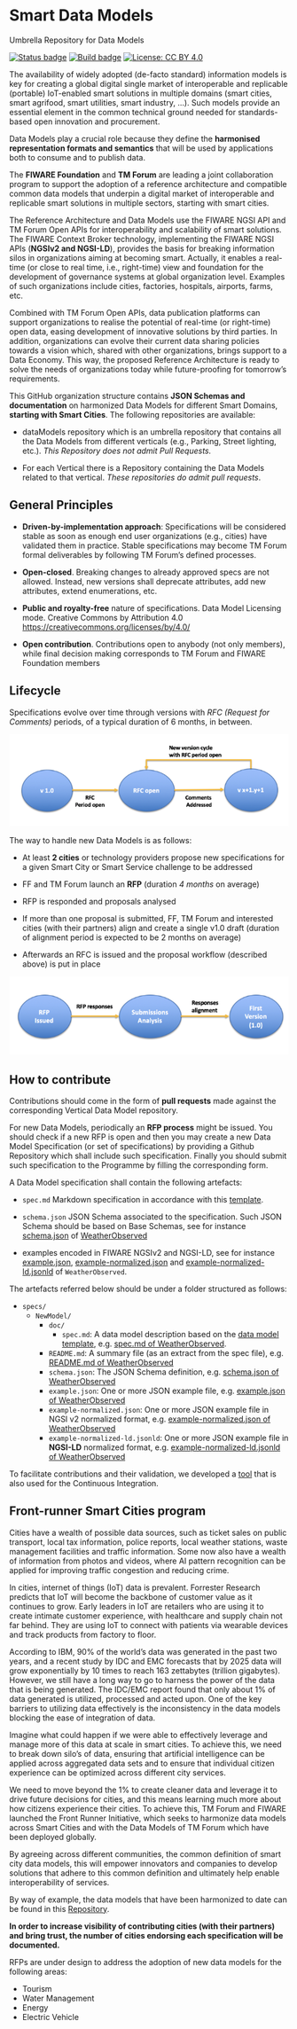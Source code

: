 # Smart Data Models
Umbrella Repository for Data Models

[![Status badge](https://img.shields.io/badge/status-draft-red.svg)](RELEASE_NOTES)
[![Build badge](https://img.shields.io/travis/smart-data-models/dataModels.svg "Travis build status")](https://travis-ci.org/smart-data-models/dataModels/)
[![License: CC BY 4.0](https://img.shields.io/badge/License-CC%20BY%204.0-lightgrey.svg)](https://creativecommons.org/licenses/by/4.0/)

The availability of widely adopted (de-facto standard) information models is key for creating a global digital single market of interoperable and replicable (portable) IoT-enabled smart solutions in multiple domains (smart cities, smart agrifood, smart utilities, smart industry, …). Such models provide an essential element in the common technical ground needed for standards-based open innovation and procurement. 

Data Models play a crucial role because they define the **harmonised representation formats and semantics** that will be used by applications both to consume and to publish data. 

The **FIWARE Foundation** and **TM Forum** are leading a joint collaboration program to support the adoption of a reference architecture and compatible common data models that underpin a digital market of interoperable and replicable smart solutions in multiple sectors, starting with smart cities.

The Reference Architecture and Data Models use the FIWARE NGSI API and TM Forum Open APIs for interoperability and scalability of smart solutions. The FIWARE Context Broker technology, implementing the FIWARE NGSI APIs (**NGSIv2 and NGSI-LD**), provides the basis for breaking information silos in organizations aiming at becoming smart. Actually, it enables  a real-time (or close to real time, i.e., right-time) view and foundation for the development of governance systems at global organization level.  Examples of such organizations include cities, factories, hospitals, airports, farms, etc. 

Combined with TM Forum Open APIs, data publication platforms can support organizations to realise the potential of real-time (or right-time) open data, easing development of innovative solutions by third parties. In addition, organizations can evolve their current data sharing policies towards a vision which, shared with other organizations, brings support to a Data Economy. This way, the proposed Reference Architecture is ready to solve the needs of organizations today while future-proofing for tomorrow’s requirements.

This GitHub organization structure contains **JSON Schemas and documentation** on harmonized Data Models for different Smart Domains, **starting with Smart Cities**. The following repositories are available:

* dataModels repository which is an umbrella repository that contains all the Data Models from different verticals (e.g., Parking, Street lighting, etc.). *This Repository does not admit Pull Requests.* 

* For each Vertical there is a Repository containing the Data Models related to that vertical. *These repositories do admit pull requests*.  

## General Principles

* **Driven-by-implementation approach**: Specifications will be considered stable as soon as enough end user organizations (e.g., cities) have validated them in practice. Stable specifications may become TM Forum formal deliverables by following TM Forum’s defined processes.

* **Open-closed**. Breaking changes to already approved specs are not allowed. Instead, new versions shall deprecate attributes, add new attributes, extend enumerations, etc. 

* **Public and royalty-free** nature of specifications. Data Model Licensing mode. Creative Commons by Attribution 4.0 https://creativecommons.org/licenses/by/4.0/ 

* **Open contribution**. Contributions open to anybody (not only members), while final decision making corresponds to TM Forum and FIWARE Foundation members

## Lifecycle
Specifications evolve over time through versions with *RFC (Request for Comments)* periods, of a typical duration of 6 months, in between.

![Data Model Lifecycle](docs/lifecycle.png)

The way to handle new Data Models is as follows:

* At least **2 cities** or technology providers propose new specifications for a given Smart City or Smart Service challenge to be addressed

* FF and TM Forum launch an **RFP** (duration *4 months* on average)

* RFP is responded and proposals analysed

* If more than one proposal is submitted, FF, TM Forum and interested cities (with their partners) align and create a single v1.0 draft (duration of alignment period is expected to be 2 months on average)

* Afterwards an RFC is issued and the proposal workflow (described above) is put in place

![Data Model RFP](docs/rfp.png)
 
## How to contribute

Contributions should come in the form of **pull requests** made against the corresponding Vertical Data Model repository. 

For new Data Models, periodically an **RFP process** might be issued. You should check if a new RFP is open and then you may create a new Data Model Specification (or set of specifications) by providing a Github Repository which shall include such specification. Finally you should submit such specification to the Programme by filling the corresponding form. 


A Data Model specification shall contain the following artefacts:

* `spec.md` Markdown specification in accordance with this [template](templates/data-model-template.md). 

* `schema.json` JSON Schema associated to the specification. Such JSON Schema should be based on Base Schemas, see for instance [schema.json](https://github.com/smart-data-models/dataModel.Weather/blob/master/WeatherObserved/schema.json) of [WeatherObserved](https://github.com/smart-data-models/dataModel.Weather/blob/master/WeatherObserved/doc/spec.md)

* examples encoded in FIWARE NGSIv2 and NGSI-LD, see for instance [example.json](https://github.com/smart-data-models/dataModel.Weather/blob/master/WeatherObserved/example.json), [example-normalized.json](https://github.com/smart-data-models/dataModel.Weather/blob/master/WeatherObserved/example-normalized.jsonld) and [example-normalized-ld.jsonld](https://github.com/smart-data-models/dataModel.Weather/blob/master/WeatherObserved/example-normalized-ld.jsonld) of `WeatherObserved`. 
 
The artefacts referred below should be under a folder structured as follows:

-   `specs/`
    -   `NewModel/`
        -   `doc/`
            -   `spec.md`: A data model description based on the
                [data model template](https://github.com/smart-data-models/dataModels/blob/master/data-model-template.md), e.g.
                [spec.md of WeatherObserved](https://github.com/smart-data-models/dataModel.Weather/blob/master/WeatherObserved/doc/spec.md).
        -   `README.md`: A summary file (as an extract from the spec file), e.g.
            [README.md of WeatherObserved](https://github.com/smart-data-models/dataModel.Weather/blob/master/README.md)
        -   `schema.json`: The JSON Schema definition, e.g.
            [schema.json of WeatherObserved](https://github.com/smart-data-models/dataModel.Weather/blob/master/WeatherObserved/schema.json)
        -   `example.json`: One or more JSON example file, e.g.
            [example.json of WeatherObserved](https://github.com/smart-data-models/dataModel.Weather/blob/master/WeatherObserved/example.json)
        -   `example-normalized.json`: One or more JSON example file in NGSI v2 normalized format, e.g.
            [example-normalized.json of WeatherObserved](https://github.com/smart-data-models/dataModel.Weather/blob/master/WeatherObserved/example-normalized.json)
        -   `example-normalized-ld.jsonld`: One or more JSON example file in **NGSI-LD** normalized format, e.g.
            [example-normalized-ld.jsonld of WeatherObserved](https://github.com/smart-data-models/dataModel.Weather/blob/master/specs/Weather/WeatherObserved/example-normalized-ld.jsonld)
 
To facilitate contributions and their validation, we developed a [tool](https://github.com/smart-data-models/tools/tree/master/validator) that is also used for the Continuous Integration. 


## Front-runner Smart Cities program 

Cities have a wealth of possible data sources, such as ticket sales on public transport, local tax information, police reports, local weather stations, waste management facilities and traffic information.  Some now also have a wealth of information from photos and videos, where AI pattern recognition can be applied for improving traffic congestion and reducing crime. 
  
In cities, internet of things (IoT) data is prevalent. Forrester Research predicts that IoT will become the backbone of customer value as it continues to grow. Early leaders in IoT are retailers who are using it to create intimate customer experience, with healthcare and supply chain not far behind. They are using IoT to connect with patients via wearable devices and track products from factory to floor.

According to IBM, 90% of the world’s data was generated in the past two years, and a recent study by IDC and EMC forecasts that by 2025 data will grow exponentially by 10 times to reach 163 zettabytes (trillion gigabytes).  However, we still have a long way to go to harness the power of the data that is being generated.  The IDC/EMC report found that only about 1% of data generated is utilized, processed and acted upon.  One of the key barriers to utilizing data effectively is the inconsistency in the data models blocking the ease of integration of data. 

Imagine what could happen if we were able to effectively leverage and manage more of this data at scale in smart cities.   To achieve this, we need to break down silo’s of data, ensuring that artificial intelligence can be applied across aggregated data sets and to ensure that individual citizen experience can be optimized across different city services. 

We need to move beyond the 1% to create cleaner data and leverage it to drive future decisions for cities, and this means learning much more about how citizens experience their cities.   To achieve this, TM Forum and FIWARE launched the Front Runner Initiative, which seeks to harmonize data models across Smart Cities and with the Data Models of TM Forum which have been deployed globally.  

By agreeing across different communities, the common definition of smart city data models, this will empower innovators and companies to develop solutions that adhere to this common definition and ultimately help enable interoperability of services. 

By way of example, the data models that have been harmonized to date can be found in this [Repository](https://github.com/smart-data-models/dataModels/tree/master/specs). 

**In order to increase visibility of contributing cities (with their partners) and bring trust, the number of cities endorsing each specification will be documented.**

RFPs are under design to address the adoption of new data models for the following areas: 

* Tourism
* Water Management
* Energy
* Electric Vehicle

